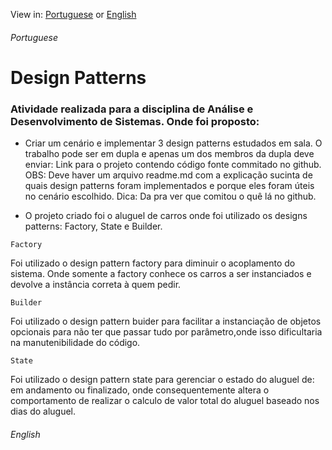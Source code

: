 View in: [Portuguese](https://github.com/victorassisr/design-patterns#Portugues) or [English](https://github.com/victorassisr/design-patterns#English)

###### Portuguese

# Design Patterns

### Atividade realizada para a disciplina de Análise e Desenvolvimento de Sistemas. Onde foi proposto:

* Criar um cenário e implementar 3 design patterns estudados em sala. O trabalho pode ser em dupla e apenas um dos membros da dupla deve enviar: Link para o projeto contendo código fonte commitado no github. OBS: Deve haver um arquivo readme.md com a explicação sucinta de quais design patterns foram implementados e porque eles foram úteis no cenário escolhido. Dica: Da pra ver que comitou o quê lá no github.

* O projeto criado foi o aluguel de carros onde foi utilizado os designs patterns: Factory, State e Builder.

```
Factory
```
Foi utilizado o design pattern factory para diminuir o acoplamento do sistema. Onde somente a factory conhece os carros a ser instanciados e devolve a instância correta à quem pedir.

```
Builder
```
Foi utilizado o design pattern buider para facilitar a instanciação de objetos opcionais para não ter que passar tudo por parâmetro,onde isso dificultaria na manutenibilidade do código.

```
State
```
Foi utilizado o design pattern state para gerenciar o estado do aluguel de: em andamento ou finalizado, onde consequentemente altera o comportamento de realizar o calculo de valor total do aluguel baseado nos dias do aluguel.


###### English
